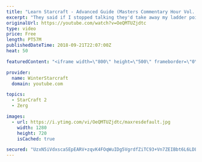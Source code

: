 ```yaml
---
title: "Learn Starcraft - Advanced Guide (Masters Commentary Hour Vol. 1)"
excerpt: "They said if I stopped talking they'd take away my ladder points. Next one I upload will have more terran/toss blame RNGesus."
originalUrl: https://youtube.com/watch?v=OeQMTUZjdtc
type: video
price: Free
length: PT57M
publishedDateTime: 2018-09-21T22:07:00Z
heat: 50

featuredContent: "<iframe width=\"800\" height=\"500\" frameborder=\"0\" src=\"https://www.youtube.com/embed/OeQMTUZjdtc\" allow=\"accelerometer; autoplay; encrypted-media; gyroscope; picture-in-picture\" allowfullscreen></iframe>"

provider:
  name: WinterStarcraft
  domain: youtube.com

topics:
  - StarCraft 2
  - Zerg

images:
  - url: https://i.ytimg.com/vi/OeQMTUZjdtc/maxresdefault.jpg
    width: 1280
    height: 720
    isCached: true

secured: "UzxN5iVdxscaSEpEARV+zqvK4FOqWuIDg5VgrdfZiTC93+Vn7ZEIBbt6L6LDL/MeKLaFy3m0mF42u1VdGIlceOR+jBJEAZ8gyKUwITGT0NjgnU+xlLNWbcVmgDwUJhQ5DtIgh3vnAYZjbuNv4Ze5B8H/KJ7g2U1o7bDMhfrmA/Uu0kL6/tMe+sTCCFyBqf1bLHOHTvr0D9CnzVi9bWNoOMP0EsdV4CryqF/0r+Bf2fjoEeEUc5/X9jLc4ERYlbglyUFwVuNd6oiHVRB5pDobUZSHKWOaey0b9XW+HOjZey+pF79P6k7fsL0v9WH9R6KiO7FCKSpKO4ySx0iWFV6D36Gnt2FvpfQXuQADUXLiLDn5yQPs1awzfqkpUQ6aqk7c751QrFieWj5U1ODTb7oo1XtmTj9yGFTh20BnqexvPus=;6ORhhHcEyqTzvBu8ENGFKA=="
---
```


